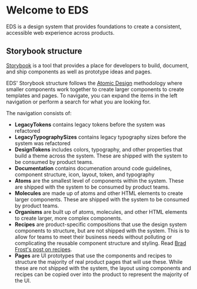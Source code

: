 # Welcome to EDS

EDS is a design system that provides foundations to create a consistent, accessible web experience across products.

## Storybook structure

[Storybook](https://storybook.js.org/) is a tool that provides a place for developers to build, document, and ship components as well as prototype ideas and pages.

EDS' Storybook structure follows the [Atomic Design](https://bradfrost.com/blog/post/atomic-web-design/) methodology where smaller components work together to create larger components to create templates and pages. To navigate, you can expand the items in the left navigation or perform a search for what you are looking for.

The navigation consists of:

- **LegacyTokens** contains legacy tokens before the system was refactored
- **LegacyTypographySizes** contains legacy typography sizes before the system was refactored
- **DesignTokens** includes colors, typography, and other properties that build a theme across the system. These are shipped with the system to be consumed by product teams.
- **Documentation** contains documenation around code guidelines, component structure, icon, layout, token, and typography
- **Atoms** are the smallest level of components within the system. These are shipped with the system to be consumed by product teams.
- **Molecules** are made up of atoms and other HTML elements to create larger components. These are shipped with the system to be consumed by product teams.
- **Organisms** are built up of atoms, molecules, and other HTML elements to create larger, more complex components.
- **Recipes** are product-specific compositions that use the design system components to structure, but are not shipped with the system. This is to allow for teams to meet their business needs without polluting or complicating the reusable component structure and styling. Read [Brad Frost's post on recipes](https://bradfrost.com/blog/post/design-system-components-recipes-and-snowflakes/).
- **Pages** are UI prototypes that use the components and recipes to structure the majority of real product pages that will use these. While these are not shipped with the system, the layout using components and recipes can be copied over into the product to represent the majority of the UI.
